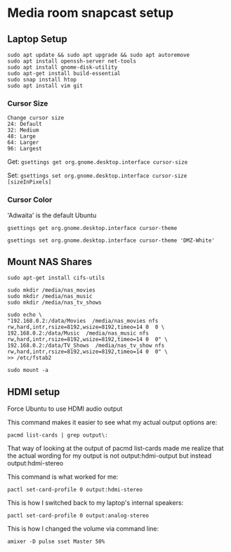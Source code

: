 Media room snapcast setup
=========================

## Laptop Setup

```
sudo apt update && sudo apt upgrade && sudo apt autoremove
sudo apt install openssh-server net-tools
sudo apt install gnome-disk-utility
sudo apt-get install build-essential
sudo snap install htop
sudo apt install vim git
```


### Cursor Size 
```
Change cursor size
24: Default
32: Medium
48: Large
64: Larger
96: Largest
```

Get: `gsettings get org.gnome.desktop.interface cursor-size`

Set: `gsettings set org.gnome.desktop.interface cursor-size [sizeInPixels]`

### Cursor Color
'Adwaita' is the default Ubuntu

`gsettings get org.gnome.desktop.interface cursor-theme`

`gsettings set org.gnome.desktop.interface cursor-theme 'DMZ-White'`


## Mount NAS Shares

`sudo apt-get install cifs-utils`

```
sudo mkdir /media/nas_movies
sudo mkdir /media/nas_music
sudo mkdir /media/nas_tv_shows
```
```
sudo echo \
"192.168.0.2:/data/Movies  /media/nas_movies nfs rw,hard,intr,rsize=8192,wsize=8192,timeo=14 0  0 \
192.168.0.2:/data/Music  /media/nas_music nfs rw,hard,intr,rsize=8192,wsize=8192,timeo=14 0  0" \
192.168.0.2:/data/TV_Shows  /media/nas_tv_show nfs rw,hard,intr,rsize=8192,wsize=8192,timeo=14 0  0" \
>> /etc/fstab2
```

`sudo mount -a`

## HDMI setup

Force Ubuntu to use HDMI audio output

This command makes it easier to see what my actual output options are:

`pacmd list-cards | grep output\:`

That way of looking at the output of pacmd list-cards made me realize that the actual wording for my output is not output:hdmi-output but instead output:hdmi-stereo

This command is what worked for me:

`pactl set-card-profile 0 output:hdmi-stereo`

This is how I switched back to my laptop's internal speakers:

`pactl set-card-profile 0 output:analog-stereo`

This is how I changed the volume via command line:

`amixer -D pulse sset Master 50%`

